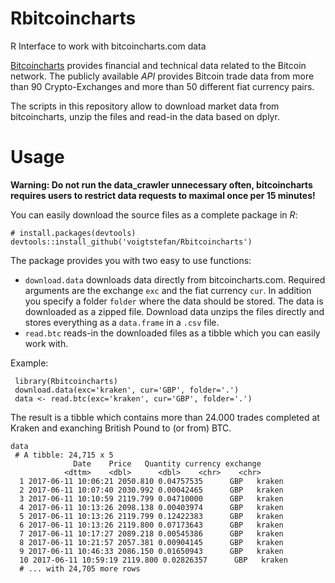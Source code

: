 # Rbitcoincharts
R Interface to work with bitcoincharts.com data

[Bitcoincharts](https://bitcoincharts.com/) provides financial and technical data related to the Bitcoin network. The publicly available *API* provides Bitcoin trade data from more than 90 Crypto-Exchanges and more than 50 different fiat currency pairs. 

The scripts in this repository allow to download market data from bitcoincharts, unzip the files and read-in the data based on dplyr. 

# Usage
**Warning: Do not run the data_crawler unnecessary often, bitcoincharts requires users to restrict data requests to maximal once per 15 minutes!**

You can easily download the source files as a complete package in *R*:

    # install.packages(devtools)
    devtools::install_github('voigtstefan/Rbitcoincharts')
    
    
The package provides you with two easy to use functions:
  - `download.data` downloads data directly from bitcoincharts.com. Required arguments are the exchange `exc` and the fiat currency `cur`. In addition you specify a folder `folder` where the data should be stored. The data is downloaded as a zipped file. Download data unzips the files directly and stores everything as a `data.frame` in a `.csv` file.
  - `read.btc` reads-in the downloaded files as a tibble which you can easily work with. 
  
  Example: 
  
     library(Rbitcoincharts)
     download.data(exc='kraken', cur='GBP', folder='.')
     data <- read.btc(exc='kraken', cur='GBP', folder='.')
  
The result is a tibble which contains more than 24.000 trades completed at Kraken
and exanching British Pound to (or from) BTC.  

    data
     # A tibble: 24,715 x 5
                  Date    Price   Quantity currency exchange
                <dttm>    <dbl>      <dbl>    <chr>    <chr>
      1 2017-06-11 10:06:21 2050.810 0.04757535      GBP   kraken
      2 2017-06-11 10:07:40 2030.992 0.00042465      GBP   kraken
      3 2017-06-11 10:10:59 2119.799 0.04710000      GBP   kraken
      4 2017-06-11 10:13:26 2098.138 0.00403974      GBP   kraken
      5 2017-06-11 10:13:26 2119.799 0.12422383      GBP   kraken
      6 2017-06-11 10:13:26 2119.800 0.07173643      GBP   kraken
      7 2017-06-11 10:17:27 2089.218 0.00545386      GBP   kraken
      8 2017-06-11 10:21:57 2057.381 0.00904145      GBP   kraken
      9 2017-06-11 10:46:33 2086.150 0.01650943      GBP   kraken
      10 2017-06-11 10:59:19 2119.800 0.02826357      GBP   kraken
      # ... with 24,705 more rows
